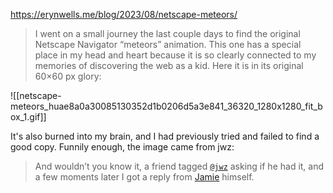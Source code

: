 https://erynwells.me/blog/2023/08/netscape-meteors/

> I went on a small journey the last couple days to find the original Netscape Navigator “meteors” animation. This one has a special place in my head and heart because it is so clearly connected to my memories of discovering the web as a kid. Here it is in its original 60×60 px glory:

![[netscape-meteors_huae8a0a30085130352d1b0206d5a3e841_36320_1280x1280_fit_box_1.gif]]

It's also burned into my brain, and I had previously tried and failed to find a good copy. Funnily enough, the image came from jwz:

> And wouldn’t you know it, a friend tagged [`@jwz`](https://mastodon.social/@jwz) asking if he had it, and a few moments later I got a reply from [Jamie](https://www.jwz.org/) himself.

